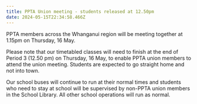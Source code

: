 ```yaml
---
title: PPTA Union meeting - students released at 12.50pm
date: 2024-05-15T22:34:58.466Z
---
```

PPTA members across the Whanganui region will be meeting together at 1.15pm on Thursday, 16 May.  

Please note that our timetabled classes will need to finish at the end of Period 3 (12.50 pm) on Thursday, 16 May, to enable PPTA union members to attend the union meeting. Students are expected to go straight home and not into town.  

Our school buses will continue to run at their normal times and students who need to stay at school will be supervised by non-PPTA union members in the School Library. All other school operations will run as normal. 